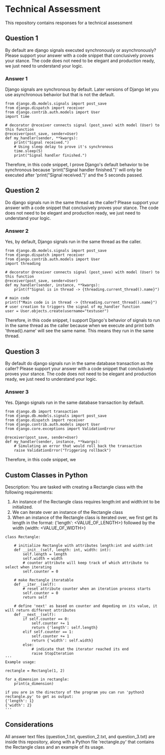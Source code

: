 # Technical Assessment
This repository contains responses for a technical assessment

## Question 1
By default are django signals executed synchronously or asynchronously? Please support your answer with a code snippet that conclusively proves your stance. The code does not need to be elegant and production ready, we just need to understand your logic.

### Answer 1
Django signals are synchronous by default. Later versions of Django let you use asynchronous behavior but that is not the default.

```{python}
from django.db.models.signals import post_save
from django.dispatch import receiver
from django.contrib.auth.models import User
import time

# decorator @receiver connects signal (post_save) with model (User) to this function
@receiver(post_save, sender=User)
def my_handler(sender, **kwargs):
    print("Signal received.")
    # Using sleep delay to prove it's synchronous
    time.sleep(5)  
    print("Signal handler finished.")
```

Therefore, in this code snippet, I prove Django's default behavior to be synchronous because 'print("Signal handler finished.")' will only be executed after 'print("Signal received.")' and the 5 seconds passed. 

## Question 2
Do django signals run in the same thread as the caller? Please support your answer with a code snippet that conclusively proves your stance. The code does not need to be elegant and production ready, we just need to understand your logic.

### Answer 2
Yes, by default, Django signals run in the same thread as the caller. 

```{python}
from django.db.models.signals import post_save
from django.dispatch import receiver
from django.contrib.auth.models import User
import threading

# decorator @receiver connects signal (post_save) with model (User) to this function
@receiver(post_save, sender=User)
def my_handler(sender, instance, **kwargs):
    print(f"Signal is in thread -> {threading.current_thread().name}")

# main code
print(f"Main code is in thread -> {threading.current_thread().name}")
# user creation to triggers the signal of my_handler function
user = User.objects.create(username="testuser")
```
Therefore, in this code snippet, I support Django's behavior of signals to run in the same thread as the caller because when we execute and print both 'thread().name' will see the same name. This means they run in the same thread. 


## Question 3
By default do django signals run in the same database transaction as the caller? Please support your answer with a code snippet that conclusively proves your stance. The code does not need to be elegant and production ready, we just need to understand your logic.

### Answer 3
Yes. Django signals run in the same database transaction by default. 

```{python}
from django.db import transaction
from django.db.models.signals import post_save
from django.dispatch import receiver
from django.contrib.auth.models import User
from django.core.exceptions import ValidationError

@receiver(post_save, sender=User)
def my_handler(sender, instance, **kwargs):
    # Simulating an error that would roll back the transaction
    raise ValidationError("Triggering rollback")
```

Therefore, in this code snippet, we 

## Custom Classes in Python 
Description: You are tasked with creating a Rectangle class with the following requirements:

1. An instance of the Rectangle class requires length:int and width:int to be initialized.
2. We can iterate over an instance of the Rectangle class 
3. When an instance of the Rectangle class is iterated over, we first get its length in the format: {'length': <VALUE_OF_LENGTH>} followed by the width {width: <VALUE_OF_WIDTH>}

```{python}
class Rectangle:
    
    # initialize Rectangle with attributes length:int and width:int
    def __init__(self, length: int, width: int):
        self.length = length
        self.width = width
        # counter attribute will keep track of which attribute to select when iterating
        self.counter = 0
    
    # make Rectangle iteratable
    def __iter__(self):
        # reset attribute counter when an iteration process starts
        self.counter = 0
        return self
    
    # define 'next' as based on counter and depeding on its value, it will return different attributes
    def __next__(self):
        if self.counter == 0:
            self.counter += 1
            return {'length': self.length}
        elif self.counter == 1:
            self.counter += 1
            return {'width': self.width}
        else:
            # indicate that the iterator reached its end
            raise StopIteration
'''
Example usage:

rectangle = Rectangle(1, 2)

for a_dimension in rectangle:
    print(a_dimension)
    
if you are in the directory of the program you can run 'python3 rectangle.py' to get as output:
{'length': 1}
{'width': 2}
'''
```

## Considerations
All answer text files (question_1.txt, question_2.txt, and question_3.txt) are inside this repository, along with a Python file 'rectangle.py' that contains the Rectangle class and an example of its usage.

